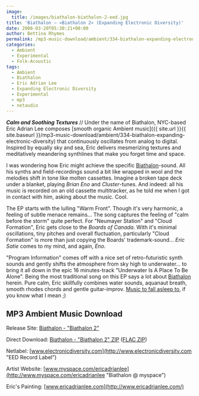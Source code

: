 ```yaml
---
image:
  title: /images/biathalon-biathalon-2-eed.jpg
title: 'Biathalon – »Biathalon 2« (Expanding Electronic Diversity)'
date: 2008-03-20T05:30:21+00:00
author: Bettina Rhymes
permalink: /mp3-music-download/ambient/334-biathalon-expanding-electronic-diversity
categories:
  - Ambient
  - Experimental
  - Folk-Acoustic
tags:
  - Ambient
  - Biathalon
  - Eric Adrian Lee
  - Expanding Electronic Diversity
  - Experimental
  - mp3
  - netaudio
---
```

***Calm and Soothing Textures*** // Under the name of Biathalon, NYC-based Eric Adrian Lee composes [smooth organic Ambient music]({{ site.url }}{{ site.baseurl }}/mp3-music-download/ambient/334-biathalon-expanding-electronic-diversity) that continuously oscillates from analog to digital. Inspired by equally sky and sea, Eric delivers mesmerizing textures and meditatively meandering synthlines that make you forget time and space.<!--more-->

<!--adsense-->

I was wondering how Eric might achieve the specific [Biathalon](http://www.myspace.com/ericadrianlee)-sound. All his synths and field-recordings sound a bit like wrapped in wool and the melodies shift in tone like molten cassettes. Imagine a broken tape deck under a blanket, playing _Brian Eno_ and _Cluster_-tunes. And indeed: all his music is recorded on an old cassette multitracker, as he told me when I got in contact with him, asking about the music. Cool.

The EP starts with the lulling "Warm Front". Though it's very harmonic, a feeling of subtle menace remains... The song captures the feeling of "calm before the storm" quite perfect. For "Neumayer Station" and "Cloud Formation", Eric gets close to the _Boards of Canada_. With it's minimal oscillations, tiny pitches and overall fluctuation, particularly "Cloud Formation" is more than just copying the Boards' trademark-sound... _Eric Satie_ comes to my mind, and again, _Eno_.

"Program Information" comes off with a nice set of retro-futuristic synth sounds and gently shifts the atmosphere from sky high to underwater... to bring it all down in the epic 16 minutes-track "Underwater Is A Place To Be Alone". Being the most traditional song on this EP says a lot about [Biathalon](http://www.myspace.com/ericadrianlee) herein. Pure calm, Eric skillfully combines water sounds, aquanaut breath, smooth rhodes chords and gentle guitar-improv. [Music to fall asleep to](http://audiotalaia.blogspot.com/2008/02/at009-sven-swift.html), if you know what I mean ;)

## MP3 Ambient Music Download

Release Site: [Biathalon - "Biathalon 2"](http://www.electronicdiversity.com/albums/EED0022.htm)
  
Direct Download: [Biathalon - "Biathalon 2" ZIP](http://www.geteeducated.com/MP3/EED0022-MP3.rar) ([FLAC ZIP](http://www.geteeducated.com/FLAC/EED0022-FLAC.rar))
  
Netlabel: [www.electronicdiversity.com](http://www.electronicdiversity.com "EED Record Label")
  
Artist Website: [www.myspace.com/ericadrianlee](http://www.myspace.com/ericadrianlee "Biathalon @ myspace")
  
Eric's Painting: [www.ericadrianlee.com](http://www.ericadrianlee.com/)